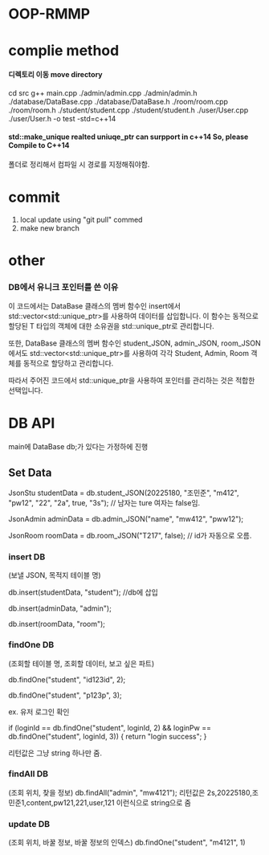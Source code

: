 # OOP-RMMP

# complie method
#### 디렉토리 이동 move directory
 cd src
 g++ main.cpp ./admin/admin.cpp ./admin/admin.h ./database/DataBase.cpp ./database/DataBase.h ./room/room.cpp ./room/room.h ./student/student.cpp ./student/student.h ./user/User.cpp ./user/User.h -o test -std=c++14
#### std::make_unique realted uniuqe_ptr can surpport in c++14 So, please Compile to C++14

  폴더로 정리해서 컴파일 시 경로를 지정해줘야함.

# commit
 1. local update using "git pull" commed
 2. make new branch <operaotr : report>

 
 # other
 
 ### DB에서 유니크 포인터를 쓴 이유
이 코드에서는 DataBase 클래스의 멤버 함수인 insert에서 std::vector<std::unique_ptr<T>>를 사용하여 데이터를 삽입합니다. 이 함수는 동적으로 할당된 T 타입의 객체에 대한 소유권을 std::unique_ptr로 관리합니다.

또한, DataBase 클래스의 멤버 함수인 student_JSON, admin_JSON, room_JSON에서도 std::vector<std::unique_ptr<T>>를 사용하여 각각 Student, Admin, Room 객체를 동적으로 할당하고 관리합니다.

따라서 주어진 코드에서 std::unique_ptr을 사용하여 포인터를 관리하는 것은 적합한 선택입니다.

# DB API

main에 DataBase db;가 있다는 가정하에 진행
## Set Data

  JsonStu studentData = db.student_JSON(20225180, "조민준", "m412", "pw12", "22", "2a", true, "3s"); // 남자는 ture 여자는 false임.

  JsonAdmin adminData = db.admin_JSON("name", "mw412", "pww12");

  JsonRoom roomData = db.room_JSON("T217", false); // id가 자동으로 오름.

### insert DB
  (보낼 JSON, 목적지 테이블 명)

  db.insert(studentData, "student"); //db에 삽입

  db.insert(adminData, "admin");

  db.insert(roomData, "room");

### findOne DB
  (조회할 테이블 명, 조회할 데이터, 보고 싶은 파트)

  db.findOne("student", "id123id", 2);

  db.findOne("student", "p123p", 3);


  ex. 유저 로그인 확인

  if (loginId == db.findOne("student", loginId, 2) &&  loginPw == db.findOne("student", loginId, 3))
  {
    return "login success";
  }

 리턴값은 그냥 string 하나만 줌.
### findAll DB
  (조회 위치, 찾을 정보)
  db.findAll("admin", "mw4121");
 리턴값은 2s,20225180,조민준1,content,pw121,221,user,121 이런식으로 string으로 줌
### update DB
 (조회 위치, 바꿀 정보, 바꿀 정보의 인덱스)
  db.findOne("student", "m4121", 1)
